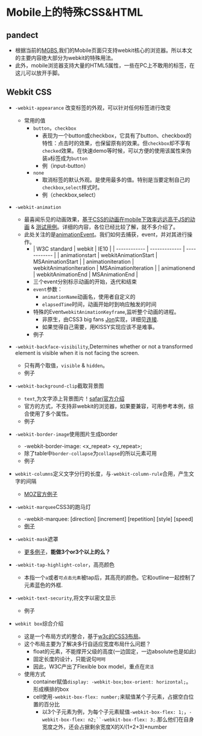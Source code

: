 # Mobile上的特殊CSS&HTML
## pandect
* 根据当前的[MGBS](http://velocity.alibaba-inc.com/projects/cross-end-web/wiki/mgbs),我们的Mobile页面只支持webkit核心的浏览器。所以本文的主要内容绝大部分为webkit的特殊用法。
* 此外，mobile浏览器支持大量的HTML5属性，一些在PC上不敢用的标签，在这儿可以放开手脚。

## Webkit CSS
* `-webkit-appearance` 改变标签的外观，可以针对任何标签进行改变
  * 常用的值
    * `button`，`checkbox` 
      * 表现为一个button或checkbox，它具有了button、checkbox的特性：点击时的效果，也保留原有的效果。但`checkbox`却不享有`checked`效果。在快速demo等时候，可以方便的使用该属性来伪装`a`标签成为`button`
      * 例（input-button）
    * `none`
      * 取消标签的默认外观。是使用最多的值。特别是当要定制自己的`checkbox`,`select`样式时。
      * 例（checkbox,select）

* `-webkit-animation`
  * 最喜闻乐见的动画效果，[基于CSS的动画在mobile下效率远远高于JS的动画](http://stackoverflow.com/questions/8671078/which-is-the-most-efficient-on-ios-css3-or-jquery-animations) & [测试用例](http://css3.bradshawenterprises.com/legacy/)。详细的内容，各位已经比较了解，就不多介绍了。
  * 此处关注的是[animationEvent](https://developer.mozilla.org/en-US/docs/Web/API/AnimationEvent)。我们如何去捕获，event，并对其进行操作。
    * | W3C standard | webkit | IE10 |
| ------------ | ------------- | ------------ |
| animationstart | webkitAnimationStart | MSAnimationStart |
| animationiteration | webkitAnimationIteration | MSAnimationIteration |
| animationend | webkitAnimationEnd | MSAnimationEnd |
    * 三个event分别标示动画的开始，迭代和结束
    * `event`参数：
      * `animationName`动画名，使用者自定义的
      * `elapsedTime`时间，动画开始时到响应触发的时间
    * 特殊的Event`webkitAnimationKeyframe`,监听整个动画的进程。
      * 非原生，由CSS3 big fans [Jon](http://blog.joelambert.co.uk/author/admin/)实现，详细见[连接](http://blog.joelambert.co.uk/2011/05/17/keyframe-events-for-css3-animations/).
      * 如果觉得自己需要，用KISSY实现应该不是难事。
    * 例子
* `-webkit-backface-visibility`,Determines whether or not a transformed element is visible when it is not facing the screen. 
  * 只有两个取值，`visible` & `hidden`。
  * 例子
* `-webkit-background-clip`截取背景图
  * `text`,为文字添上背景图片！[safari官方介绍](https://www.webkit.org/blog/164/background-clip-text/)
  * 官方的方式，不支持非webkit的浏览器，如果要兼容，可用参考本例，综合使用了多个属性。
  * 例子
* `-webkit-border-image`使用图片生成border
  * -webkit-border-image: <uri> <top> <right> <bottom> <left> <x_repeat> <y_repeat>;
  * 除了table中`border-collapse`为`collapse`的所以元素可用
  * 例子
* `webkit-columns`定义文字分行的长度，与`-webkit-column-rule`合用，产生文字的间隔
  * [MOZ官方例子](https://developer.mozilla.org/en-US/docs/Web/CSS/column-rule  )
* `-webkit-marquee`CSS3的跑马灯
  * -webkit-marquee: [direction] [increment] [repetition] [style] [speed]
  * [例子](http://ued.ctrip.com/blog/wp-content/webkitcss/prop/marquee-style.html)
* `-webkit-mask`遮罩
  * [更多例子](http://css-tricks.com/webkit-image-wipes/)，**能做3个or3个以上的么？**
* `-webkit-tap-highlight-color`，高亮颜色
  * 本指一个`a`或者`可点击元素`被tap后，其高亮的颜色。它和outline一起控制了元素蓝色的外框.
* `-webkit-text-security`,将文字以密文显示
  * 例子
* `webkit box`综合介绍
  * 这是一个布局方式的整合，基于[w3c的CSS3布局](http://www.w3.org/TR/css3-layout/)。
  * 这个布局主要为了解决多行自适应宽度布局什么问题？
    * float的元素，不能撑开父级的高度(一边固定，一边absolute也是如此)
    * 固定长度的设计，只能说句`呵呵`
    * 因此，W3C产出了Flexible box model，重点在`灵活`
  * 使用方式
    * container赋值`display: -webkit-box;box-orient: horizontal;`。形成横排的box
    * cell使用`-webkit-box-flex: number;`来赋值某个子元素，占据空白位置的百分比
       * 以3个子元素为例，为每个子元素赋值`-webkit-box-flex: 1;`，`-webkit-box-flex: n2;``-webkit-box-flex: 3;`.那么他们在自身宽度之外，还会占据剩余宽度X的X/(1+2+3)*number
